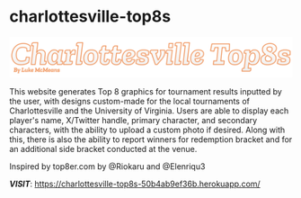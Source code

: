 # charlottesville-top8s
![Charlotesville Top8s Logo](staticfiles/top8sLogo.png)

This website generates Top 8 graphics for tournament results inputted by the user, with designs custom-made for the local tournaments of Charlottesville and the University of Virginia. Users are able to display each player's name, X/Twitter handle, primary character, and secondary characters, with the ability to upload a custom photo if desired. Along with this, there is also the ability to report winners for redemption bracket and for an additional side bracket conducted at the venue. 

Inspired by top8er.com by @Riokaru and @Elenriqu3

**_VISIT_**: https://charlottesville-top8s-50b4ab9ef36b.herokuapp.com/
